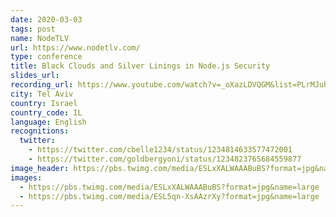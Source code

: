 ```yaml
---
date: 2020-03-03
tags: post
name: NodeTLV
url: https://www.nodetlv.com/
type: conference
title: Black Clouds and Silver Linings in Node.js Security
slides_url:
recording_url: https://www.youtube.com/watch?v=_oXazLDVQGM&list=PLrMJuhj99E6BWVrWbdZqs4OC1GYFy46Ay&index=16&t=139s&ab_channel=NodeTLV
city: Tel Aviv
country: Israel
country_code: IL
language: English
recognitions:
  twitter:
    - https://twitter.com/cbelle1234/status/1234814633577472001
    - https://twitter.com/goldbergyoni/status/1234823765684559877
image_header: https://pbs.twimg.com/media/ESLxXALWAAABuBS?format=jpg&name=large
images:
  - https://pbs.twimg.com/media/ESLxXALWAAABuBS?format=jpg&name=large
  - https://pbs.twimg.com/media/ESL5qn-XsAAzrXy?format=jpg&name=large
---
```

